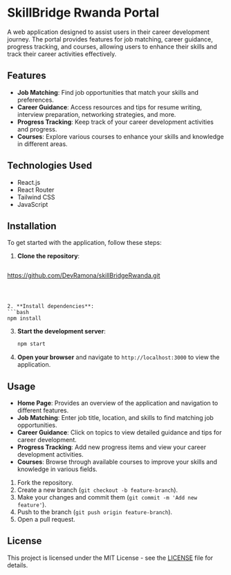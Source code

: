 # SkillBridge Rwanda Portal

A web application designed to assist users in their career development journey. The portal provides features for job matching, career guidance, progress tracking, and courses, allowing users to enhance their skills and track their career activities effectively.

## Features

- **Job Matching**: Find job opportunities that match your skills and preferences.
- **Career Guidance**: Access resources and tips for resume writing, interview preparation, networking strategies, and more.
- **Progress Tracking**: Keep track of your career development activities and progress.
- **Courses**: Explore various courses to enhance your skills and knowledge in different areas.

## Technologies Used

- React.js
- React Router
- Tailwind CSS
- JavaScript

## Installation

To get started with the application, follow these steps:

1. **Clone the repository**:
   ```bash
https://github.com/DevRamona/skillBridgeRwanda.git
  
   ```



2. **Install dependencies**:
   ```bash
   npm install
   
   ```

3. **Start the development server**:
   ```bash
   npm start
   ```

4. **Open your browser** and navigate to `http://localhost:3000` to view the application.

## Usage

- **Home Page**: Provides an overview of the application and navigation to different features.
- **Job Matching**: Enter job title, location, and skills to find matching job opportunities.
- **Career Guidance**: Click on topics to view detailed guidance and tips for career development.
- **Progress Tracking**: Add new progress items and view your career development activities.
- **Courses**: Browse through available courses to improve your skills and knowledge in various fields.



1. Fork the repository.
2. Create a new branch (`git checkout -b feature-branch`).
3. Make your changes and commit them (`git commit -m 'Add new feature'`).
4. Push to the branch (`git push origin feature-branch`).
5. Open a pull request.

## License

This project is licensed under the MIT License - see the [LICENSE](LICENSE) file for details.


